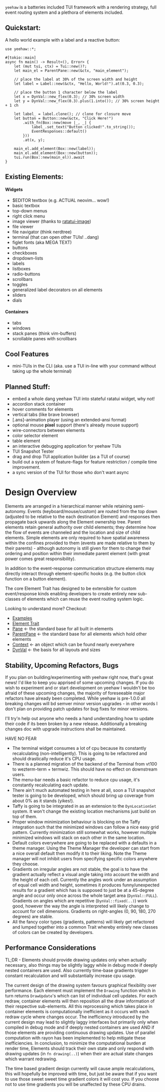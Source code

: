 
`yeehaw` is a batteries included TUI framework with a rendering strategy, full
event routing system and a plethora of elements included.  

## Quickstart:   <!-- NOTE duplicate in README.md:47 -->

A hello world example with a label and a reactive button:

<!-- NOTE do not run as crossterm panics in doc run mode -->
``` no_run
use yeehaw::*;

#[tokio::main]
async fn main() -> Result<(), Error> {
    let (mut tui, ctx) = Tui::new()?;
    let main_el = ParentPane::new(&ctx, "main_element");

    // place the label at 30% of the screen width and height
    let label = Label::new(&ctx, "Hello, World!").at(0.3, 0.3);

    // place the button 1 character below the label
    let x = DynVal::new_flex(0.3); // 30% screen width
    let y = DynVal::new_flex(0.3).plus(1.into()); // 30% screen height + 1 ch

    let label_ = label.clone(); // clone for closure move
    let button = Button::new(&ctx, "Click Here!")
        .with_fn(Box::new(move |_, _| {
            label_.set_text("Button clicked!".to_string());
            EventResponses::default()
        }))
        .at(x, y);

    main_el.add_element(Box::new(label));
    main_el.add_element(Box::new(button));
    tui.run(Box::new(main_el)).await
}
```

## Existing Elements:  <!-- NOTE duplicate in README.md:80 -->

#### Widgets
 - $EDITOR textbox (e.g. ACTUAL neovim... wow!)  
 - basic textbox
 - top-down menus
 - right click menu
 - image viewer (thanks to [ratatui-image](https://github.com/benjajaja/ratatui-image))
 - file viewer
 - file navigator (think nerdtree)
 - terminal (that can open other TUIs! ..dang)
 - figlet fonts (aka MEGA TEXT)
 - buttons
 - checkboxes
 - dropdown-lists
 - labels
 - listboxes
 - radio-buttons
 - scrollbars
 - toggles
 - generalized label decorators on all elements
 - sliders
 - dials

#### Containers
 - tabs 
 - windows
 - stack panes (think vim-buffers) 
 - scrollable panes with scrollbars

## Cool Features
 - mini-TUIs in the CLI (aka. use a TUI in-line with your command without taking
                         up the whole terminal)

## Planned Stuff: <!-- NOTE duplicate in README.md:70 --> 
 - embed a whole dang yeehaw TUI into stateful ratatui widget, why not!
 - accordion stack container
 - hover comments for elements
 - vertical tabs (like brave browser) 
 - \[.ans\]-animation player (using an extended-ansi format)
 - optional mouse **pixel** support (there's already mouse support)
 - wire-connectors between elements
 - color selector element
 - table element
 - an interactive debugging application for yeehaw TUIs
 - TUI Snapshot Tester
 - drag and drop TUI application builder (as a TUI of course)
 - build out a system of feature-flags for feature restriction / compile time
   improvement.
 - a sync version of the TUI for those who don't want async

# Design Overview <!-- NOTE duplicate in README.md:130 -->

Elements are arranged in a hierarchical manner while retaining semi-autonomy.
Events (keyboard/mouse/custom) are routed from the top down (adjusted to be
relative to the each destination Element) and responses then propagate back
upwards along the Element ownership tree. Parent elements retain general
authority over child elements; they determine how the flow of events are
channeled and the location and size of child elements. Simple elements are only
required to have spatial awareness within the confines provided to them (events
are made relative to them by their parents) - although autonomy is still given
for them to change their ordering and position within their immediate parent
element (with great power comes great responsibility).  

In addition to the event-response communication structure elements may directly
interact through element-specific hooks (e.g. the button click function on a
button element). 

The core Element Trait has designed to be extensible for custom event/response
kinds enabling developers to create entirely new sub-classes of elements which
can reuse the event routing system logic. 

Looking to understand more? Checkout:
 - [Examples](https://github.com/bogzbonny/yeehaw/tree/main/yeehaw/examples)
 - [Element Trait](crate::element::Element)
 - [Pane](crate::elements::Pane) <- the standard base for all built in elements
 - [ParentPane](crate::elements::ParentPane) <- the standard base for all elements which hold other elements
 - [Context](crate::context::Context) <- an object which can be found nearly everywhere
 - [DynVal](crate::dyn_value::DynVal) <- the basis for all layouts and sizes

## Stability, Upcoming Refactors, Bugs <!-- NOTE duplicate in README.md:187 -->

If you plan on building/experimenting with yeehaw right now, that's great news!
I'd like to keep you apprised of some upcoming changes. If you do wish to
experiment and or start development on yeehaw I wouldn't be too afraid of these
upcoming changes, the majority of foreseeable major refactors have already been
completed.  While yeehaw is pre-1.0.0 all breaking changes will bd semver minor
version upgrades - in other words I don't plan on providing patch updates for bug
fixes for minor versions.

I'll try'n help out anyone who needs a hand understanding how to update their
code if its been broken by a new release. Additionally a breaking changes doc
with upgrade instructions shall be maintained. 

HAVE NO FEAR

 - The terminal widget consumes a lot of cpu because its constantly
   recalculating (non-intelligently). This is going to be refactored and should
   drastically reduce it's CPU usage. 
 - There is a planned migration of the backend of the Terminal from vt100 to
   wezterm-term + termwiz. This should have no effect on downstream users.
 - The menu-bar needs a basic refactor to reduce cpu usage, it's constantly
   recalculating each update.
 - There ain't much automated testing in here at all, soon a TUI snapshot tester
   is going to be developed, which should bring up coverage from about 0% as it
   stands (yikes!). 
 - Taffy is going to be integrated in as an extension to the `DynLocationSet`
   system. It won't change the existing location mechanisms just build on
   top of them.
 - Proper window minimization behaviour is blocking on the Taffy integration such
   that the minimized windows can follow a nice easy grid pattern. Currently
   minimization still somewhat works, however multiple minimized windows will
   stack on each other in the same location. 
 - Default colors everywhere are going to be replaced with a defaults in a theme
   manager. Using the Theme Manager the developer can start from a nice overall
   default then modify it to their liking. Note the Theme manager will not
   inhibit users from specifying specific colors anywhere they choose. 
 - Gradients on irregular angles are not stable, the goal is to have the
   gradient actually reflect a visual angle taking into account the width and
   the height of each cell. Currently the angles work under an assumption of
   equal cell width and height, sometimes it produces funny/unexpected results
   for a gradient which has is supposed to just be at a 45-degree angle and
   occur only once across the whole target area (`DynVal::FULL`). Gradients on
   angles which are repetitive (`DynVal::fixed(..)`) work good, however the way
   the angle is interpreted will likely change to account for cell dimensions.
   Gradients on right-angles (0, 90, 180, 270 degrees) are stable.
 - All the fancy color types (gradients, patterns) will likely get refactored
   and lumped together into a common Trait whereby entirely new classes of
   colors can be created by developers. 

## Performance Considerations <!-- NOTE duplicate in README.md:242 -->

TL;DR - Elements should provide drawing updates only when actually necessary,
also things may be slightly laggy while in debug mode if deeply nested
containers are used. Also currently time-base gradients trigger constant
recalculation and will substantially increase cpu usage.

The current design of the drawing system favours graphical flexibility over
performance. Each element must implement the `Drawing` function which in turn
returns `DrawUpdate`'s which can list of individual cell updates. For each
redraw, container elements will then reposition all the draw information of
their respective sub-elements. All this reprocessing which takes place in
container elements is computationally inefficient as it occurs with each redraw
cycle where changes occur. The inefficiency introduced by the current design may
lead to slightly laggy interfaces but primarily only when compiled in debug mode
and if deeply nested containers are used AND if those elements are providing
continuous drawing updates. Use of parallel computation with rayon has been
implemented to help mitigate these inefficiencies. In conclusion, to minimize
the computational burden at render time, Elements should track their own state
and only respond with drawing updates (in `fn drawing(..)`)  when their are
actual state changes which warrant redrawing.

The time based gradient design currently will cause ample recalculations, this
will hopefully be improved with time, but just be aware that if you want to use
those sweet sweet time gradient colors it will cost you. If you choose not to
use time gradients you will be unaffected by these CPU drains.  
